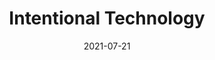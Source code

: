 ---
layout: blocks
title: Intentional Technology
date: 2021-07-21
page_sections:
  - block: header-2
    logo: '/uploads/logo.png'
    title: Intentional Technology Moai
    cta:
      url: '#signup'
      button_text: Register
  - block: hero-1
    headline: <strong>Reclaim your life from addictive technology.</strong>
    content:
      Make technology work for you. Not the other way around.
      <hr style="width:50%; margin:auto;">
      <p>
        Introducing our free 30 day group accountability program. <br>
        Cohort 7 runs from Oct 15 - Nov 14. <br>
        <strong>Registration closes on Thu, Oct 14.</strong>
        <!-- <strong>Registration is now closed.</strong> -->
      </p>
    cta:
      enabled: true
      url: '#signup'
      button_text: 'Join for Free'
      # button_text: 'Join the Waitlist'
  - block: three-column-1
    class: circle
    title:
      headline: Who this program is for
    col_1:
      image:
        image: '/uploads/student.jpeg'
        alt_text: Student
      headline: Students
      content: Do you struggle with procrastination and waste too much time on the Internet?
    col_2:
      image:
        image: '/uploads/professional.jpeg'
        alt_text: Professional
      headline: Professionals
      content: Do you spend your precious free time on screens instead of working towards your personal goals?
    col_3:
      image:
        image: '/uploads/entrepreneur.jpeg'
        alt_text: Entrepreneur
      headline: Entrepreneurs
      content: Do you feel constantly distracted by the small things? Are you unable to do deep, focused work?
  - block: three-column-1
    class: alt
    title:
      headline: Be more productive, happy and fulfilled
      caption: Experience a better life in 5 weeks
    col_1:
      headline: Improved Productivity
      content: Free yourself from mindless distractions that impede on your goals. Get more done.
    col_2:
      headline: Better Mental Health
      content: Addictive technology is the 21st century cigarette. Kick the habit and be happier.
    col_3:
      headline: Greater Fulfillment
      content: Cultivate high-quality leisure to be more energized and fulfilled.
  - block: three-column-1
    numbers: true
    title:
      headline: How it works
    col_1:
      image:
        image: '/uploads/community.png'
        alt_text: Community
      headline: Meet your Cohort
      content: After registration, you're placed into a <em>“Moai”</em> - your intimate cohort of 4 people. You are each other’s source of motivation, accountability and shared learning. There's nothing quite like growing together!
    col_2:
      image:
        image: '/uploads/challenge.png'
        alt_text: Challenge
      headline: Follow your Challenge
      content: Every week, you follow your own challenge and share your insights with your Moai via a quick, guided questionnaire. If you don't do this, your card is charged to charity (not us). Skin in the game!
    col_3:
      image:
        image: '/uploads/healthy-lifestyle.png'
        alt_text: Healthy Lifestyle
      headline: Finish!
      content: You are now a changed person! Pay us what you think it was worth after the program ends and only if you see results. We only make money if you succeed.
  - block: three-column-1
    slug: signup
    class: alt
    title:
      headline: Register
    col_1:
      headline: Dates
      content:
        Runs for 30 days. October 15 - November 14.
    col_2:
      headline: Time Commitment
      content:
        15 minutes per weekly check-in. Due every Sunday (mandatory).
    col_3:
      headline: Stake
      content:
        You will be charged $100 to charity (not us) - only if you don't complete the program.
  # - block: three-column-1
  #   class: alt
  #   title:
  #     headline: Specifics
  #   col_1:
  #     headline: Dates
  #     content:
  #       <ul>
  #       <li>Runs for 30 days. September 10 to October 10. </li>
  #       <li>Registration closes on August 3.</li>
  #       </ul>
  #   col_2:
  #     headline: Check-Ins
  #     content:
  #       <ul>
  #       <li>Check-ins are mandatory. They only take 20 minutes to complete.</li>
  #       <li>There are 5 in total - due every Sunday (Aug 8, 15, 22, 29, Sep 5).</li>
  #       <li>Your answers are shared with your Moai.</li>
  #       </ul>
  #   col_3:
  #     headline: Cost
  #     content:
  #       <ul>
  #       <li>It's free to participate, but a credit card is required to register.</li>
  #       <li>You will be charged $100 to charity (not us) if you don't submit all the check-ins on time.</li>
  #       <li>Upon completing the program, you can pay us what you want.</li>
  #       </ul>
  # - block: one-column-1
  #   headline: Join the Waitlist
  #   content: Registration is closed. Join the waitlist to get notified of the next program.
  #   class: alt
  - block: registration-bar
    class: alt
    url: https://formspree.io/f/xeqvrpej
  - block: faqs
    title:
      headline: FAQs
    faqs:
      - question: What is the time commitment?
        answer: The weekly check-ins are due every Sunday and take 15 minutes to complete. That’s it! During the week, you’ll be following your challenge and occasionally sharing your progress (asynchronously via message) with your Moai.
      - question: Why is a credit card required to register?
        answer: The program is free to join, but we need your credit card to donate to charity on your behalf ONLY if you don't complete the program.
      - question: What if I check in consistently, but fail to reach my goals? Will I be charged?
        answer: Nope. As long as you complete all the check-ins on time, you won’t be charged. We believe in self-compassion, understanding and self-love over anything else, including hitting external goals. Sustainable growth and success not only starts with those things, but it requires them.
      - question: How is this different from a course?
        answer: The program is focused on application, not theory. There will be very limited content and just enough structure for participants to grow at their own pace. It is the best of both worlds - the community of a class paired with the independence of self-learning.
      - question: What if I have questions or sticking points along the way?
        answer: Ask away to your Moai - that’s what they’re there for!
      - question: What is a Moai?
        answer: A Moai is a social support group. The concept originated in Okinawa, Japan - it means "meeting for a common purpose" in Japanese. According to research, they are considered one of the leading factors of the longevity of lifespan of the Okinawan people, making the region among the highest concentration of centenarians in the world.
  - block: one-column-1
    slug: waitlist
    headline: Not ready yet? Join the waitlist.
    caption: Be the first to know about future programs.
    class: alt
  - block: waitlist-bar
    url: https://formspree.io/f/xeqvrpej
    class: alt
  - block: footer-1
    content: 'Made with ❤︎ in NYC · team@themoai.org'
---